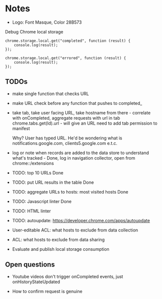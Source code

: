 # Notes

* Logo: Font Masque, Color 28B573

Debug Chrome local storage

```
chrome.storage.local.get("completed", function (result) {
    console.log(result);
});

chrome.storage.local.get("errored", function (result) {
    console.log(result);
});
```

## TODOs

* make single function that checks URL

* make URL check before any function that pushes to completed_

* take tab, take user facing URL, take hostname from there - correlate with onCompleted, aggregate
  requests with url in tab
  chrome.tabs.get(Id).url - will give an URL
  need to add tab permission to manifest

  Why? User has typed URL. He'd be wondering what is notifications.google.com, clients5.google.com e.t.c.


* log or note when records are added to the data store to understand what's tracked - Done, log in navigation collector,
  open from chrome::/extensions

* TODO: top 10 URLs Done

* TODO: put URL results in the table Done

* TODO: aggregate URLs to hosts: most visited hosts Done

* TODO: Javascript linter Done

* TODO: HTML linter

* TODO: autoupdate: https://developer.chrome.com/apps/autoupdate

* User-editable ACL: what hosts to exclude from data collection

* ACL: what hosts to exclude from data sharing

* Evaluate and publish local storage consumption

## Open questions

* Youtube videos don't trigger onCompleted events, just onHistoryStateUpdated

* How to confirm request is genuine
